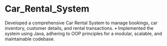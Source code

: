 # Car_Rental_System
Developed a comprehensive Car Rental System to manage bookings, car inventory, customer details, and rental transactions. • Implemented the system using Java, adhering to OOP principles for a modular, scalable, and maintainable codebase. 
